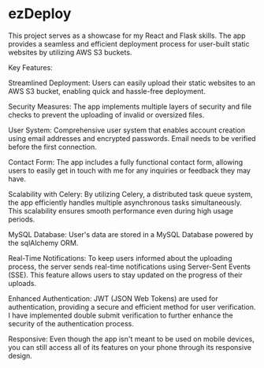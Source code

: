 # ezDeploy

This project serves as a showcase for my React and Flask skills. The app provides a seamless and efficient deployment process for user-built static websites by utilizing AWS S3 buckets.

Key Features:

Streamlined Deployment: Users can easily upload their static websites to an AWS S3 bucket, enabling quick and hassle-free deployment.

Security Measures: The app implements multiple layers of security and file checks to prevent the uploading of invalid or oversized files.

User System: Comprehensive user system that enables account creation using email addresses and encrypted passwords. Email needs to be verified before the first connection.

Contact Form: The app includes a fully functional contact form, allowing users to easily get in touch with me for any inquiries or feedback they may have.

Scalability with Celery: By utilizing Celery, a distributed task queue system, the app efficiently handles multiple asynchronous tasks simultaneously. This scalability ensures      smooth performance even during high usage periods.

MySQL Database: User's data are stored in a MySQL Database powered by the sqlAlchemy ORM.

Real-Time Notifications: To keep users informed about the uploading process, the server sends real-time notifications using Server-Sent Events (SSE). This feature allows users to stay updated on the progress of their uploads.

Enhanced Authentication: JWT (JSON Web Tokens) are used for authentication, providing a secure and efficient method for user verification. I have implemented double submit verification to further enhance the security of the authentication process.

Responsive: Even though the app isn't meant to be used on mobile devices, you can still access all of its features on your phone through its responsive design.
